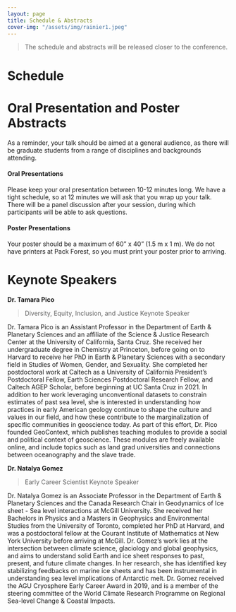 ```yaml
---
layout: page
title: Schedule & Abstracts
cover-img: "/assets/img/rainier1.jpeg"
---
```


> The schedule and abstracts will be released closer to the conference.



# Schedule

<object data="https://graduateclimateconference.github.io/pdf/schdule.pdf" width="1000" height="1000" type='application/pdf'/></object>

# Oral Presentation and Poster Abstracts

As a reminder, your talk should be aimed at a general audience, as there will be graduate students from a range of disciplines and backgrounds attending. 

#### Oral Presentations
Please keep your oral presentation between 10-12 minutes long. We have a tight schedule, so at 12 minutes we will ask that you wrap up your talk. There will be a panel discussion after your session, during which participants will be able to ask questions. 

#### Poster Presentations
Your poster should be a maximum of 60” x 40” (1.5 m x 1 m). We do not have printers at Pack Forest, so you must print your poster prior to arriving.

# Keynote Speakers

__Dr. Tamara Pico__
> Diversity, Equity, Inclusion, and Justice Keynote Speaker

Dr. Tamara Pico is an Assistant Professor in the Department of Earth & Planetary Sciences and an affiliate of the Science & Justice Research Center at the University of California, Santa Cruz. She received her undergraduate degree in Chemistry at Princeton, before going on to Harvard to receive her PhD in Earth & Planetary Sciences with a secondary field in Studies of Women, Gender, and Sexuality. She completed her postdoctoral work at Caltech as a University of California President’s Postdoctoral Fellow, Earth Sciences Postdoctoral Research Fellow, and Caltech AGEP Scholar, before beginning at UC Santa Cruz in 2021. In addition to her work leveraging unconventional datasets to constrain estimates of past sea level, she is interested in understanding how practices in early American geology continue to shape the culture and values in our field, and how these contribute to the marginalization of specific communities in geoscience today. As part of this effort, Dr. Pico founded GeoContext, which publishes teaching modules to provide a social and political context of geoscience. These modules are freely available online, and include topics such as land grad universities and connections between oceanography and the slave trade. 


__Dr. Natalya Gomez__
> Early Career Scientist Keynote Speaker

Dr. Natalya Gomez is an Associate Professor in the Department of Earth & Planetary Sciences and the Canada Research Chair in Geodynamics of Ice sheet - Sea level interactions at McGill University. She received her Bachelors in Physics and a Masters in Geophysics and Environmental Studies from the University of Toronto, completed her PhD at Harvard, and was a postdoctoral fellow at the Courant Institute of Mathematics at New York University before arriving at McGill. Dr. Gomez’s work lies at the intersection between climate science, glaciology and global geophysics, and aims to understand solid Earth and ice sheet responses to past, present, and future climate changes. In her research, she has identified key stabilizing feedbacks on marine ice sheets and has been instrumental in understanding sea level implications of Antarctic melt. Dr. Gomez received the AGU Cryosphere Early Career Award in 2019, and is a member of the steering committee of the World Climate Research Programme on Regional Sea-level Change & Coastal Impacts.
